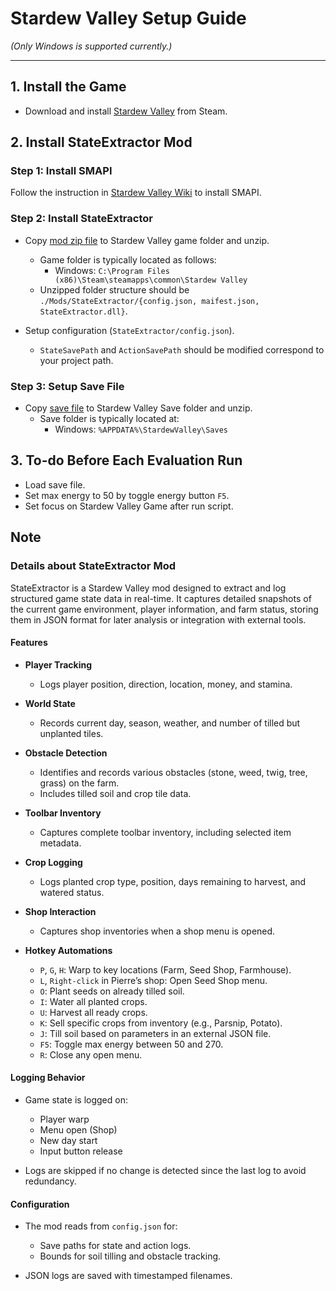 # Stardew Valley Setup Guide

*(Only Windows is supported currently.)*

---

## 1. Install the Game
- Download and install [Stardew Valley](https://store.steampowered.com/app/413150/Stardew_Valley/) from Steam.

## 2. Install StateExtractor Mod

### Step 1: Install SMAPI

Follow the instruction in [Stardew Valley Wiki](https://stardewvalleywiki.com/Modding:Player_Guide/Getting_Started) to install SMAPI.

### Step 2: Install StateExtractor

- Copy [mod zip file](../executables/stardew_valley/StateExtractor.zip) to Stardew Valley game folder and unzip.
    - Game folder is typically located as follows:
        - Windows: `C:\Program Files (x86)\Steam\steamapps\common\Stardew Valley`
    - Unzipped folder structure should be `./Mods/StateExtractor/{config.json, maifest.json, StateExtractor.dll}`.

- Setup configuration (`StateExtractor/config.json`).
    - `StateSavePath` and `ActionSavePath` should be modified correspond to your project path.

### Step 3: Setup Save File
- Copy [save file](../executables/stardew_valley/save.zip) to Stardew Valley Save folder and unzip.
    - Save folder is typically located at:
        - Windows: `%APPDATA%\StardewValley\Saves`

## 3. To-do Before Each Evaluation Run

- Load save file.
- Set max energy to 50 by toggle energy button `F5`.
- Set focus on Stardew Valley Game after run script. 

## Note

### Details about StateExtractor Mod

StateExtractor is a Stardew Valley mod designed to extract and log structured game state data in real-time. It captures detailed snapshots of the current game environment, player information, and farm status, storing them in JSON format for later analysis or integration with external tools.

#### Features

- **Player Tracking**
  - Logs player position, direction, location, money, and stamina.
  
- **World State**
  - Records current day, season, weather, and number of tilled but unplanted tiles.

- **Obstacle Detection**
  - Identifies and records various obstacles (stone, weed, twig, tree, grass) on the farm.
  - Includes tilled soil and crop tile data.

- **Toolbar Inventory**
  - Captures complete toolbar inventory, including selected item metadata.

- **Crop Logging**
  - Logs planted crop type, position, days remaining to harvest, and watered status.

- **Shop Interaction**
  - Captures shop inventories when a shop menu is opened.

- **Hotkey Automations**
  - `P`, `G`, `H`: Warp to key locations (Farm, Seed Shop, Farmhouse).
  - `L`, `Right-click` in Pierre’s shop: Open Seed Shop menu.
  - `O`: Plant seeds on already tilled soil.
  - `I`: Water all planted crops.
  - `U`: Harvest all ready crops.
  - `K`: Sell specific crops from inventory (e.g., Parsnip, Potato).
  - `J`: Till soil based on parameters in an external JSON file.
  - `F5`: Toggle max energy between 50 and 270.
  - `R`: Close any open menu.

#### Logging Behavior

- Game state is logged on:
  - Player warp
  - Menu open (Shop)
  - New day start
  - Input button release

- Logs are skipped if no change is detected since the last log to avoid redundancy.

#### Configuration

- The mod reads from `config.json` for:
  - Save paths for state and action logs.
  - Bounds for soil tilling and obstacle tracking.

- JSON logs are saved with timestamped filenames.
